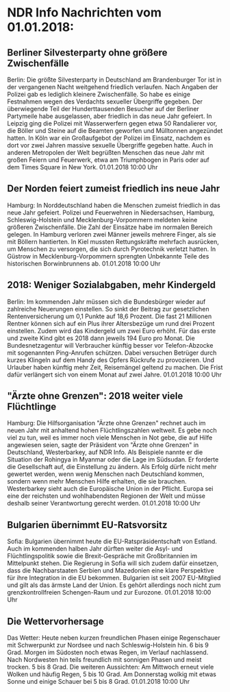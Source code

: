 # NDR Info Nachrichten vom 01.01.2018:


## Berliner Silvesterparty ohne größere Zwischenfälle
Berlin: Die größte Silvesterparty in Deutschland am Brandenburger Tor ist in der vergangenen Nacht weitgehend friedlich verlaufen. Nach Angaben der Polizei gab es lediglich kleinere Zwischenfälle. So habe es einige Festnahmen wegen des Verdachts sexueller Übergriffe gegeben. Der überwiegende Teil der Hunderttausenden Besucher auf der Berliner Partymeile habe ausgelassen, aber friedlich in das neue Jahr gefeiert. In Leipzig ging die Polizei mit Wasserwerfern gegen etwa 50 Randalierer vor, die Böller und Steine auf die Beamten geworfen und Mülltonnen angezündet hatten. In Köln war ein Großaufgebot der Polizei im Einsatz, nachdem es dort vor zwei Jahren massive sexuelle Übergriffe gegeben hatte. Auch in anderen Metropolen der Welt begrüßten Menschen das neue Jahr mit großen Feiern und Feuerwerk, etwa am Triumphbogen in Paris oder auf dem Times Square in New York. 01.01.2018 10:00 Uhr 

## Der Norden feiert zumeist friedlich ins neue Jahr
Hamburg: In Norddeutschland haben die Menschen zumeist friedlich in das neue Jahr gefeiert. Polizei und Feuerwehren in Niedersachsen, Hamburg, Schleswig-Holstein und Mecklenburg-Vorpommern meldeten keine größeren Zwischenfälle. Die Zahl der Einsätze habe im normalen Bereich gelegen. In Hamburg verloren zwei Männer jeweils mehrere Finger, als sie mit Böllern hantierten. In Kiel mussten Rettungskräfte mehrfach ausrücken, um Menschen zu versorgen, die sich durch Pyrotechnik verletzt hatten. In Güstrow in Mecklenburg-Vorpommern sprengten Unbekannte Teile des historischen Borwinbrunnens ab. 01.01.2018 10:00 Uhr 

## 2018: Weniger Sozialabgaben, mehr Kindergeld
Berlin: Im kommenden Jahr müssen sich die Bundesbürger wieder auf zahlreiche Neuerungen einstellen. So sinkt der Beitrag zur gesetzlichen Rentenversicherung um 0,1 Punkte auf 18,6 Prozent. Die fast 21 Millionen Rentner können sich auf ein Plus ihrer Altersbezüge um rund drei Prozent einstellen. Zudem wird das Kindergeld um zwei Euro erhöht. Für das erste und zweite Kind gibt es 2018 dann jeweils 194 Euro pro Monat. Die Bundesnetzagentur will Verbraucher künftig besser vor Telefon-Abzocke mit sogenannten Ping-Anrufen schützen. Dabei versuchen Betrüger durch kurzes Klingeln auf dem Handy des Opfers Rückrufe zu provozieren. Und Urlauber haben künftig mehr Zeit, Reisemängel geltend zu machen. Die Frist dafür verlängert sich von einem Monat auf zwei Jahre. 01.01.2018 10:00 Uhr 

## "Ärzte ohne Grenzen": 2018 weiter viele Flüchtlinge
Hamburg: Die Hilfsorganisation "Ärzte ohne Grenzen" rechnet auch im neuen Jahr mit anhaltend hohen Flüchtlingszahlen weltweit. Es gebe noch viel zu tun, weil es immer noch viele Menschen in Not gebe, die auf Hilfe angewiesen seien, sagte der Präsident von "Ärzte ohne Grenzen" in Deutschland, Westerbarkey, auf NDR Info. Als Beispiele nannte er die Situation der Rohingya in Myanmar oder die Lage im Südsudan. Er forderte die Gesellschaft auf, die Einstellung zu ändern. Als Erfolg dürfe nicht mehr gewertet werden, wenn wenig Menschen nach Deutschland kommen, sondern wenn mehr Menschen Hilfe erhalten, die sie brauchen. Westerbarkey sieht auch die Europäische Union in der Pflicht. Europa sei eine der reichsten und wohlhabendsten Regionen der Welt und müsse deshalb seiner Verantwortung gerecht werden. 01.01.2018 10:00 Uhr 

## Bulgarien übernimmt EU-Ratsvorsitz
Sofia: Bulgarien übernimmt heute die EU-Ratspräsidentschaft von Estland. Auch im kommenden halben Jahr dürften weiter die Asyl- und Flüchtlingspolitik sowie die Brexit-Gespräche mit Großbritannien im Mittelpunkt stehen. Die Regierung in Sofia will sich zudem dafür einsetzen, dass die Nachbarstaaten Serbien und Mazedonien eine klare Perspektive für ihre Integration in die EU bekommen. Bulgarien ist seit 2007 EU-Mitglied und gilt als das ärmste Land der Union. Es gehört allerdings noch nicht zum grenzkontrollfreien Schengen-Raum und zur Eurozone. 01.01.2018 10:00 Uhr 

## Die Wettervorhersage
Das Wetter: Heute neben kurzen freundlichen Phasen einige Regenschauer mit Schwerpunkt zur Nordsee und nach Schleswig-Holstein hin. 6 bis 9 Grad. Morgen im Südosten noch etwas Regen, im Verlauf nachlassend. Nach Nordwesten hin teils freundlich mit sonnigen Phasen und meist trocken. 5 bis 8 Grad. Die weiteren Aussichten: Am Mittwoch erneut viele Wolken und häufig Regen, 5 bis 10 Grad. Am Donnerstag wolkig mit etwas Sonne und einige Schauer bei 5 bis 8 Grad. 01.01.2018 10:00 Uhr 
